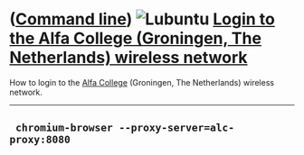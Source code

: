 














([Command line](Cl.htm)) ![Lubuntu](PicLubuntu.png) [Login to the Alfa College (Groningen, The Netherlands) wireless network](ClLoginAlfaCollege.htm)
=====================================================================================================================================================



How to login to the [Alfa College](http://www.alfa-college.nl)
(Groningen, The Netherlands) wireless network.



  ---------------------------------------------------
  ` chromium-browser --proxy-server=alc-proxy:8080`
  ---------------------------------------------------



















